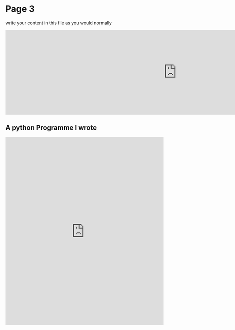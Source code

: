 <h1>Page 3</h1>
<p>write your content in this file as you would normally</p>

<iframe src="https://h5p.org/h5p/embed/1057021" width="1090" height="270" frameborder="0" allowfullscreen="allowfullscreen" allow="geolocation *; microphone *; camera *; midi *; encrypted-media *"></iframe><script src="https://h5p.org/sites/all/modules/h5p/library/js/h5p-resizer.js" charset="UTF-8"></script>

<h2>A python Programme I wrote</h2>
<iframe src="https://trinket.io/embed/python/aa549ac10b?outputOnly=true&runOption=run&start=result" width="100%" height="600" frameborder="0" marginwidth="0" marginheight="0" allowfullscreen></iframe>
